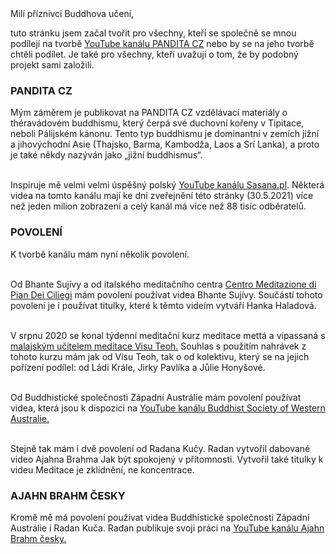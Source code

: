 <div id="mili-priznivci"> Milí příznivci Buddhova učení,</div>

tuto stránku jsem začal tvořit pro všechny, kteří se společně se mnou podílejí na tvorbě [YouTube kanálu PANDITA CZ](https://www.youtube.com/channel/UC1IIp3Yo_PaJPsEU9BUk1ew) nebo by se na jeho tvorbě chtěli podílet. Je také pro všechny, kteří uvažují o tom, že by podobný projekt sami založili.

### PANDITA CZ

Mým záměrem je publikovat na PANDITA CZ vzdělávací materiály o théravádovém buddhismu, který čerpá své duchovní kořeny v Tipitace, neboli Pálijském kánonu. Tento typ buddhismu je dominantní v zemích jižní a jihovýchodní Asie (Thajsko, Barma, Kambodža, Laos a Srí Lanka), a proto je také někdy nazýván jako „jižní buddhismus“.<br><br>

Inspiruje mě velmi velmi úspěšný polský [YouTube kanálu Sasana.pl](https://www.youtube.com/user/sasanaPL). Některá videa na tomto kanálu mají ke dni zveřejnění této stránky (30.5.2021) více než jeden milion zobrazení a celý kanál má více než 88 tisíc odběratelů.

### POVOLENÍ

K tvorbě kanálu mám nyní několik povolení.<br><br>

Od Bhante Sujívy a od italského meditačního centra [Centro Meditazione di Pian Dei Ciliegi](https://www.piandeiciliegi.it/en/) mám povolení používat videa Bhante Sujívy. Součástí tohoto povolení je i používat titulky, které k těmto videím vytváří Hanka Haladová.<br><br>

V srpnu 2020 se konal týdenní meditační kurz meditace mettá a vipassaná s [malajským učitelem meditace Visu Teoh.](https://visuteoh.net/) Souhlas s použitím nahrávek z tohoto kurzu mám jak od Visu Teoh, tak o od kolektivu, který se na jejich pořízení podílel: od Ládi Krále, Jirky Pavlíka a Jůlie Honyšové.<br><br>

Od Buddhistické společnosti Západní Austrálie mám povolení používat videa, která jsou k dispozici na [YouTube kanálu Buddhist Society of Western Australie.](https://www.youtube.com/user/BuddhistSocietyWA)<br><br>

Stejně tak mám i dvě povolení od Radana Kučy. Radan vytvořil dabované video Ajahna Brahma Jak být spokojený v přítomnosti. Vytvořil také titulky k videu Meditace je zklidnění, ne koncentrace.

### AJAHN BRAHM ČESKY

Kromě mě má povolení používat videa Buddhistické společnosti Západní Austrálie i Radan Kuča. Radan publikuje svoji práci na [YouTube kanálu Ajahn Brahm česky.](https://www.youtube.com/channel/UCUr-lRBB59mFLyKFhAAbXbg)

